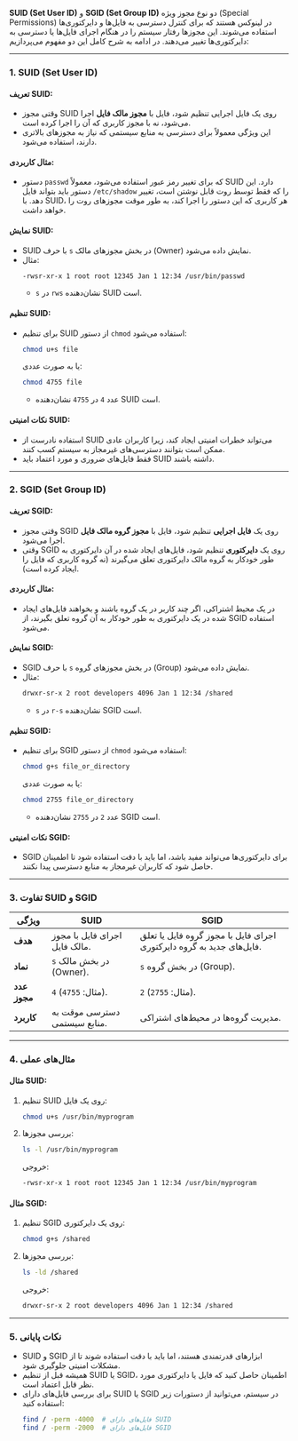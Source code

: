 **SUID (Set User ID)** و **SGID (Set Group ID)** دو نوع مجوز ویژه (Special Permissions) در لینوکس هستند که برای کنترل دسترسی به فایل‌ها و دایرکتوری‌ها استفاده می‌شوند. این مجوزها رفتار سیستم را در هنگام اجرای فایل‌ها یا دسترسی به دایرکتوری‌ها تغییر می‌دهند. در ادامه به شرح کامل این دو مفهوم می‌پردازیم:

---

### **1. SUID (Set User ID)**

#### **تعریف SUID:**
- وقتی مجوز SUID روی یک فایل اجرایی تنظیم شود، فایل با **مجوز مالک فایل** اجرا می‌شود، نه با مجوز کاربری که آن را اجرا کرده است.
- این ویژگی معمولاً برای دسترسی به منابع سیستمی که نیاز به مجوزهای بالاتری دارند، استفاده می‌شود.

#### **مثال کاربردی:**
- دستور `passwd` که برای تغییر رمز عبور استفاده می‌شود، معمولاً SUID دارد. این دستور باید بتواند فایل `/etc/shadow` را که فقط توسط روت قابل نوشتن است، تغییر دهد. با SUID، هر کاربری که این دستور را اجرا کند، به طور موقت مجوزهای روت را خواهد داشت.

#### **نمایش SUID:**
- SUID با حرف `s` در بخش مجوزهای مالک (Owner) نمایش داده می‌شود.
- مثال:
  ```bash
  -rwsr-xr-x 1 root root 12345 Jan 1 12:34 /usr/bin/passwd
  ```
  - `s` در `rws` نشان‌دهنده SUID است.

#### **تنظیم SUID:**
- برای تنظیم SUID از دستور `chmod` استفاده می‌شود:
  ```bash
  chmod u+s file
  ```
  یا به صورت عددی:
  ```bash
  chmod 4755 file
  ```
  - عدد `4` در `4755` نشان‌دهنده SUID است.

#### **نکات امنیتی SUID:**
- استفاده نادرست از SUID می‌تواند خطرات امنیتی ایجاد کند، زیرا کاربران عادی ممکن است بتوانند دسترسی‌های غیرمجاز به سیستم کسب کنند.
- فقط فایل‌های ضروری و مورد اعتماد باید SUID داشته باشند.

---

### **2. SGID (Set Group ID)**

#### **تعریف SGID:**
- وقتی مجوز SGID روی یک **فایل اجرایی** تنظیم شود، فایل با **مجوز گروه مالک فایل** اجرا می‌شود.
- وقتی SGID روی یک **دایرکتوری** تنظیم شود، فایل‌های ایجاد شده در آن دایرکتوری به طور خودکار به گروه مالک دایرکتوری تعلق می‌گیرند (نه گروه کاربری که فایل را ایجاد کرده است).

#### **مثال کاربردی:**
- در یک محیط اشتراکی، اگر چند کاربر در یک گروه باشند و بخواهند فایل‌های ایجاد شده در یک دایرکتوری به طور خودکار به آن گروه تعلق بگیرند، از SGID استفاده می‌شود.

#### **نمایش SGID:**
- SGID با حرف `s` در بخش مجوزهای گروه (Group) نمایش داده می‌شود.
- مثال:
  ```bash
  drwxr-sr-x 2 root developers 4096 Jan 1 12:34 /shared
  ```
  - `s` در `r-s` نشان‌دهنده SGID است.

#### **تنظیم SGID:**
- برای تنظیم SGID از دستور `chmod` استفاده می‌شود:
  ```bash
  chmod g+s file_or_directory
  ```
  یا به صورت عددی:
  ```bash
  chmod 2755 file_or_directory
  ```
  - عدد `2` در `2755` نشان‌دهنده SGID است.

#### **نکات امنیتی SGID:**
- SGID برای دایرکتوری‌ها می‌تواند مفید باشد، اما باید با دقت استفاده شود تا اطمینان حاصل شود که کاربران غیرمجاز به منابع دسترسی پیدا نکنند.

---

### **3. تفاوت SUID و SGID**

| ویژگی          | SUID                              | SGID                              |
|----------------|-----------------------------------|-----------------------------------|
| **هدف**        | اجرای فایل با مجوز مالک فایل.    | اجرای فایل با مجوز گروه فایل یا تعلق فایل‌های جدید به گروه دایرکتوری. |
| **نماد**       | `s` در بخش مالک (Owner).          | `s` در بخش گروه (Group).          |
| **عدد مجوز**   | `4` (مثال: `4755`).               | `2` (مثال: `2755`).               |
| **کاربرد**     | دسترسی موقت به منابع سیستمی.      | مدیریت گروه‌ها در محیط‌های اشتراکی. |

---

### **4. مثال‌های عملی**

#### **مثال SUID:**
1. تنظیم SUID روی یک فایل:
   ```bash
   chmod u+s /usr/bin/myprogram
   ```
2. بررسی مجوزها:
   ```bash
   ls -l /usr/bin/myprogram
   ```
   خروجی:
   ```bash
   -rwsr-xr-x 1 root root 12345 Jan 1 12:34 /usr/bin/myprogram
   ```

#### **مثال SGID:**
1. تنظیم SGID روی یک دایرکتوری:
   ```bash
   chmod g+s /shared
   ```
2. بررسی مجوزها:
   ```bash
   ls -ld /shared
   ```
   خروجی:
   ```bash
   drwxr-sr-x 2 root developers 4096 Jan 1 12:34 /shared
   ```

---

### **5. نکات پایانی**
- SUID و SGID ابزارهای قدرتمندی هستند، اما باید با دقت استفاده شوند تا از مشکلات امنیتی جلوگیری شود.
- همیشه قبل از تنظیم SUID یا SGID، اطمینان حاصل کنید که فایل یا دایرکتوری مورد نظر قابل اعتماد است.
- برای بررسی فایل‌های دارای SUID یا SGID در سیستم، می‌توانید از دستورات زیر استفاده کنید:
  ```bash
  find / -perm -4000  # فایل‌های دارای SUID
  find / -perm -2000  # فایل‌های دارای SGID
  ```
